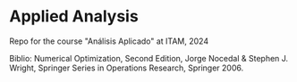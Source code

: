 # Applied Analysis
Repo for the course "Análisis Aplicado" at ITAM, 2024

Biblio: Numerical Optimization, Second Edition, Jorge Nocedal & Stephen
J. Wright, Springer Series in Operations Research, Springer 2006.